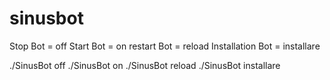 # sinusbot
Stop Bot  = off
Start Bot = on
restart Bot = reload
Installation Bot = installare

./SinusBot off
./SinusBot on
./SinusBot reload
./SinusBot installare
